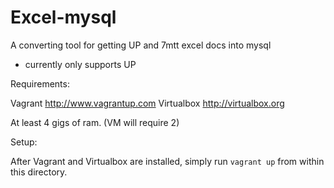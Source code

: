 # Excel-mysql
A converting tool for getting UP and 7mtt excel docs into mysql

* currently only supports UP


Requirements:

Vagrant http://www.vagrantup.com
Virtualbox http://virtualbox.org

At least 4 gigs of ram. (VM will require 2)

Setup:

After Vagrant and Virtualbox are installed, simply run `vagrant up` from within this directory.
